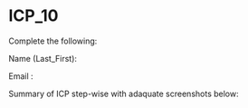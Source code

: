 # ICP_10

Complete the following:

Name (Last_First):

Email :

Summary of ICP step-wise with adaquate screenshots below:
